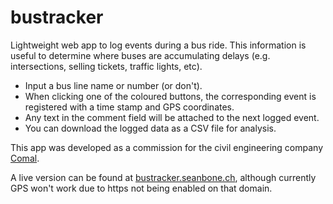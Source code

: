 # bustracker
Lightweight web app to log events during a bus ride. This information is useful to determine where buses are accumulating delays (e.g. intersections, selling tickets, traffic lights, etc).

 - Input a bus line name or number (or don't).
 - When clicking one of the coloured buttons, the corresponding event is registered with a time stamp and GPS coordinates.
 - Any text in the comment field will be attached to the next logged event.
 - You can download the logged data as a CSV file for analysis.

This app was developed as a commission for the civil engineering company [Comal](https://www.comal.ch/).

A live version can be found at [bustracker.seanbone.ch](http://bustracker.seanbone.ch/), although currently GPS won't work due to https not being enabled on that domain.
